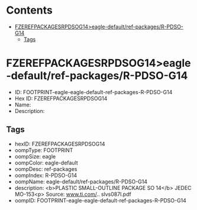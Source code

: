 



Contents
========

* [FZEREFPACKAGESRPDSOG14>eagle-default/ref-packages/R-PDSO-G14](#fzerefpackagesrpdsog14eagle-defaultref-packagesr-pdso-g14)
	* [Tags](#tags)

# FZEREFPACKAGESRPDSOG14>eagle-default/ref-packages/R-PDSO-G14

- ID: FOOTPRINT-eagle-eagle-default-ref-packages-R-PDSO-G14
- Hex ID: FZEREFPACKAGESRPDSOG14
- Name: 
- Description: 

## Tags

- hexID: FZEREFPACKAGESRPDSOG14
- oompType: FOOTPRINT
- oompSize: eagle
- oompColor: eagle-default
- oompDesc: ref-packages
- oompIndex: R-PDSO-G14
- oompName: eagle-default/ref-packages/R-PDSO-G14
- description: &lt;b&gt;PLASTIC SMALL-OUTLINE PACKAGE SO 14&lt;/b&gt; JEDEC MO-153&lt;p&gt;&#xD;
Source: www.ti.com/.. slvs087l.pdf
- oompID: FOOTPRINT-eagle-eagle-default-ref-packages-R-PDSO-G14
